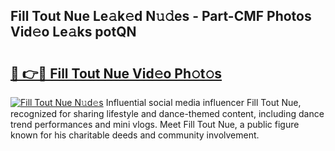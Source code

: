 ## Fill Tout Nue Le𝚊k𝚎d N𝚞𝚍es - Part-CMF Photos Vid𝚎o Le𝚊ks potQN

# <h2><a href="http://fb392h2.evod.top/?m=Fill+Tout+Nue">🔗 👉🔴 Fill Tout Nue Vid𝚎o Ph𝚘t𝚘s</a></h2>

[![Fill Tout Nue N𝚞d𝚎s](https://i.imgur.com/8V9OHl7.gif)](http://fb392h2.evod.top/?m=Fill+Tout+Nue)
Influential social media influencer Fill Tout Nue, recognized for sharing lifestyle and dance-themed content, including dance trend performances and mini vlogs. Meet Fill Tout Nue, a public figure known for his charitable deeds and community involvement. 
